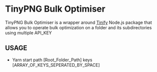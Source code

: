 # TinyPNG Bulk Optimiser

TinyPNG Bulk Optimiser is a wrapper around [Tinify](https://tinypng.com/developers/reference/nodejs#compression-count) Node.js package that allows you to operate bulk optimization on a folder and its subdirectories using multiple API_KEY

## USAGE

- Yarn start path [Root_Folder_Path] keys [ARRAY_OF_KEYS_SEPERATED_BY_SPACE]
